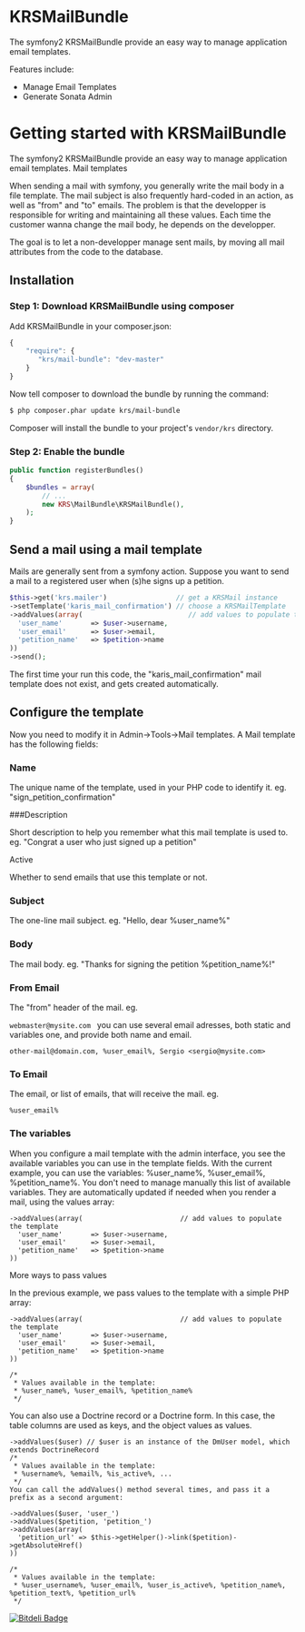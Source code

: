 KRSMailBundle
=============

The symfony2 KRSMailBundle provide an easy way to manage application email templates.

Features include:

- Manage Email Templates
- Generate Sonata Admin



Getting started with KRSMailBundle
==================================

The symfony2 KRSMailBundle provide an easy way to manage application email templates.
Mail templates

When sending a mail with symfony, you generally write the mail body in a file template.
The mail subject is also frequently hard-coded in an action, as well as "from" and "to" emails.
The problem is that the developper is responsible for writing and maintaining all these values.
Each time the customer wanna change the mail body, he depends on the developper.

The goal is to let a non-developper manage sent mails, by moving all mail attributes from the code to the database.

## Installation

### Step 1: Download KRSMailBundle using composer

Add KRSMailBundle in your composer.json:

```js
{
    "require": {
       "krs/mail-bundle": "dev-master"
    }
}
```

Now tell composer to download the bundle by running the command:

``` bash
$ php composer.phar update krs/mail-bundle
```

Composer will install the bundle to your project's `vendor/krs` directory.

### Step 2: Enable the bundle
```php
public function registerBundles()
{
    $bundles = array(
        // ...
        new KRS\MailBundle\KRSMailBundle(),
    );
}
```

## Send a mail using a mail template

Mails are generally sent from a symfony action.
Suppose you want to send a mail to a registered user when (s)he signs up a petition.
```php
$this->get('krs.mailer')                 // get a KRSMail instance  
->setTemplate('karis_mail_confirmation') // choose a KRSMailTemplate  
->addValues(array(                          // add values to populate the template  
  'user_name'       => $user->username,  
  'user_email'      => $user->email,  
  'petition_name'   => $petition->name  
))  
->send();   
```
The first time your run this code, the "karis_mail_confirmation" mail template does not exist, and gets created automatically.

## Configure the template

Now you need to modify it in Admin->Tools->Mail templates. A Mail template has the following fields:

### Name

The unique name of the template, used in your PHP code to identify it.
eg. "sign_petition_confirmation"

###Description

Short description to help you remember what this mail template is used to.
eg. "Congrat a user who just signed up a petition"

Active

Whether to send emails that use this template or not.

### Subject

The one-line mail subject.
eg. "Hello, dear %user_name%"

### Body

The mail body.
eg. "Thanks for signing the petition %petition_name%!"

### From Email

The "from" header of the mail.
eg.

```webmaster@mysite.com ```
you can use several email adresses, both static and variables one, and provide both name and email.

```other-mail@domain.com, %user_email%, Sergio <sergio@mysite.com>```  
### To Email

The email, or list of emails, that will receive the mail.
eg.

```%user_email% ```
### The variables

When you configure a mail template with the admin interface, you see the available variables you can use in the template fields.
With the current example, you can use the variables: %user_name%, %user_email%, %petition_name%.
You don't need to manage manually this list of available variables. They are automatically updated if needed when you render a mail, using the values array:
```
->addValues(array(                        // add values to populate the template  
  'user_name'       => $user->username,  
  'user_email'      => $user->email,  
  'petition_name'   => $petition->name  
))  
```
More ways to pass values

In the previous example, we pass values to the template with a simple PHP array:
```
->addValues(array(                        // add values to populate the template  
  'user_name'       => $user->username,  
  'user_email'      => $user->email,  
  'petition_name'   => $petition->name  
))  

/*  
 * Values available in the template:  
 * %user_name%, %user_email%, %petition_name%  
 */  
```
You can also use a Doctrine record or a Doctrine form.
In this case, the table columns are used as keys, and the object values as values.
```
->addValues($user) // $user is an instance of the DmUser model, which extends DoctrineRecord
/*  
 * Values available in the template:  
 * %username%, %email%, %is_active%, ...  
 */  
You can call the addValues() method several times, and pass it a prefix as a second argument:

->addValues($user, 'user_')
->addValues($petition, 'petition_')  
->addValues(array(  
  'petition_url' => $this->getHelper()->link($petition)->getAbsoluteHref()  
))  

/*  
 * Values available in the template:  
 * %user_username%, %user_email%, %user_is_active%, %petition_name%, %petition_text%, %petition_url%  
 */ 
```

[![Bitdeli Badge](https://d2weczhvl823v0.cloudfront.net/AKarismatik/krsmailbundle/trend.png)](https://bitdeli.com/free "Bitdeli Badge")
